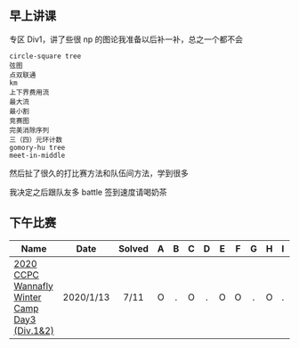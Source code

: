 ## 早上讲课

专区 Div1，讲了些很 np 的图论我准备以后补一补，总之一个都不会

```
circle-square tree
弦图
点双联通
km
上下界费用流
最大流
最小割
竞赛图
完美消除序列
三（四）元环计数
gomory-hu tree
meet-in-middle
```

然后扯了很久的打比赛方法和队伍间方法，学到很多

我决定之后跟队友多 battle 签到速度请喝奶茶

## 下午比赛

| Name                                                         |   Date    | Solved |  A   |  B   |  C   |  D   |  E   |  F   |  G   |  H   |  I   |  J   |  K   |
| ------------------------------------------------------------ | :-------: | :----: | :--: | :--: | :--: | :--: | :--: | :--: | :--: | :--: | :--: | :--: | :--: |
| [2020 CCPC Wannafly Winter Camp Day3 (Div.1&2)](https://codeforces.com/group/6QKpZkKhsL/contest/265634) | 2020/1/13 |  7/11  |  O   |  .   |  O   |  .   |  O   |  O   |  .   |  O   |  .   |  O   |  O   |